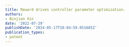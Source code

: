 ```yaml
---
title: Reward driven controller parameter optimization.
authors:
- Binjian Xin
date: '2022-07-29'
publishDate: '2024-05-17T10:04:59.051685Z'
publication_types:
- patent
---
```

